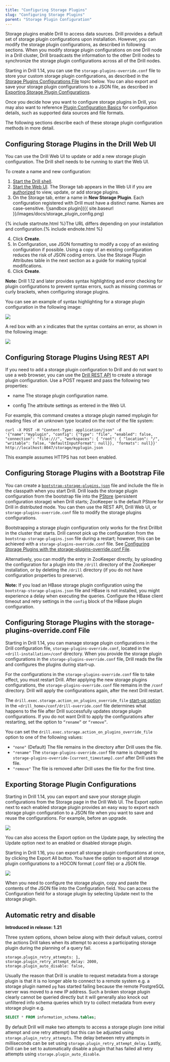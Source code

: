```yaml
---
title: "Configuring Storage Plugins"
slug: "Configuring Storage Plugins"
parent: "Storage Plugin Configuration"
---
```


Storage plugins enable Drill to access data sources. Drill provides a default set of storage plugin configurations upon installation. However, you can modify the storage plugin configurations, as  described in following sections. When you modify storage plugin configurations on one Drill node in a Drill cluster, Drill broadcasts the information to the other Drill nodes to synchronize the storage plugin configurations across all of the Drill nodes.

Starting in Drill 1.14, you can use the `storage-plugins-override.conf` file to store your custom storage plugin configurations, as described in the [Storage Plugins Configurations File]({{site.baseurl}}/docs/configuring-storage-plugins/#configuring-storage-plugins-with-the-storage-plugins-override.conf-file) topic below. You can also export and save your storage plugin configurations to a JSON file, as described in [Exporting Storage Plugin Configurations]({{site.baseurl}}/docs/configuring-storage-plugins/#exporting-storage-plugin-configurations).

Once you decide how you want to configure storage plugins in Drill, you may also want to reference [Plugin Configuration Basics]({{site.baseurl}}/docs/plugin-configuration-basics/) for configuration details, such as supported data sources and file formats.

The following sections describe each of these storage plugin configuration methods in more detail.

## Configuring Storage Plugins in the Drill Web UI

You can use the Drill Web UI to update or add a new storage plugin configuration. The Drill shell needs to be running to start the Web UI.

To create a name and new configuration:

1. [Start the Drill shell]({{site.baseurl}}/docs/starting-drill-on-linux-and-mac-os-x/).
2. [Start the Web UI]({{site.baseurl}}/docs/starting-the-web-ui/). The Storage tab appears in the Web UI if you are [authorized]({{site.baseurl}}/docs/configuring-web-ui-and-rest-api-security/) to view, update, or add storage plugins.
3. On the Storage tab, enter a name in **New Storage Plugin**.
   Each configuration registered with Drill must have a distinct
name. Names are case-sensitive.
     ![sandbox plugin]({{ site.baseurl }}/images/docs/storage_plugin_config.png)

{% include startnote.html %}The URL differs depending on your installation and configuration.{% include endnote.html %}

4. Click **Create**.
5. In Configuration, use JSON formatting to modify a copy of an existing configuration if possible.
   Using a copy of an existing configuration reduces the risk of JSON coding errors. Use the Storage Plugin Attributes table in the next section as a guide for making typical modifications.
6. Click **Create**.

**Note:** Drill 1.12 and later provides syntax highlighting and error checking for plugin configurations to prevent syntax errors, such as missing commas or curly brackets, when configuring storage plugins.

You can see an example of syntax highlighting for a storage plugin configuration in the following image:

![](https://i.imgur.com/LdiQC7E.png)

A red box with an x indicates that the syntax contains an error, as shown in the following image:

![](https://i.imgur.com/cFDCH0v.png)



## Configuring Storage Plugins Using REST API

If you need to add a storage plugin configuration to Drill and do not want to use a web browser, you can use the [Drill REST API]({{site.baseurl}}/docs/rest-api/#get-status-threads) to create a storage plugin configuration. Use a POST request and pass the following two properties:

* name
  The storage plugin configuration name.

* config
  The attribute settings as entered in the Web UI.

For example, this command creates a storage plugin named myplugin for reading files of an unknown type located on the root of the file system:

    curl -X POST -H "Content-Type: application/json" -d '{"name":"myplugin", "config": {"type": "file", "enabled": false, "connection": "file:///", "workspaces": { "root": { "location": "/", "writable": false, "defaultInputFormat": null}}, "formats": null}}' http://localhost:8047/storage/myplugin.json

This example assumes HTTPS has not been enabled.

## Configuring Storage Plugins with a Bootstrap File

You can create a [``bootstrap-storage-plugins.json``](https://github.com/apache/drill/blob/master/contrib/storage-hbase/src/main/resources/bootstrap-storage-plugins.json) file and include the file in the classpath when you start Drill. Drill loads the storage plugin configuration from the bootstrap file into the [PStore]({{site.baseurl}}/docs/persistent-configuration-storage/) (persistent configuration storage) when Drill starts; ZooKeeper is the default PStore for Drill in distributed mode. You can then use the REST API, Drill Web UI, or `storage-plugins-override.conf` file to modify the storage plugins configurations.

Bootstrapping a storage plugin configuration only works for the first Drillbit in the cluster that starts. Drill cannot pick up the configuration from the `bootstrap-storage-plugins.json` file during a restart; however, this can be achieved with a `storage-plugins-override.conf` file. See [Configuring Storage Plugins with the storage-plugins-override.conf File]({{site.baseurl}}/docs/configuring-storage-plugins/#configuring-storage-plugins-with-the-storage-plugins-override.conf-file).

Alternatively, you can modify the entry in ZooKeeper directly, by uploading the configuration for a plugin into the `/drill` directory of the ZooKeeper installation, or by deleting the `/drill` directory (if you do not have configuration properties to preserve).

**Note:** If you load an HBase storage plugin configuration using the `bootstrap-storage-plugins.json` file and HBase is not installed, you might experience a delay when executing the queries. Configure the HBase client timeout and retry settings in the `config` block of the HBase plugin configuration.

## Configuring Storage Plugins with the storage-plugins-override.conf File

Starting in Drill 1.14, you can manage storage plugin configurations in the Drill configuration file, `storage-plugins-override.conf`, located in the `<drill-installation>/conf` directory. When you provide the storage plugin configurations in the `storage-plugins-override.conf` file, Drill reads the file and configures the plugins during start-up.

For the configurations in the `storage-plugins-override.conf` file to take effect, you must restart Drill. After applying the new storage plugins configurations, the `storage-plugins-override.conf` file remains in the `/conf` directory. Drill will apply the configurations again, after the next Drill restart.

The `drill.exec.storage.action_on_plugins_override_file` [start-up option]({{site.baseurl}}/docs/start-up-options/#configuring-start-up-options) in the `<drill_home>/conf/drill-override.conf` file determines what happens to the file after Drill successfully updates storage plugin configurations. If you do not want Drill to apply the configurations after restarting, set the option to `“rename”` or `“remove”`.

You can set the `drill.exec.storage.action_on_plugins_override_file` option to one of the following values:

- `"none"`
(Default) The file remains in the directory after Drill uses the file.
- `"rename"`
The `storage-plugins-override.conf` file name is changed to `storage-plugins-override-[current_timestamp].conf` after Drill uses the file.
- `"remove"`
The file is removed after Drill uses the file for the first time.

## Exporting Storage Plugin Configurations

Starting in Drill 1.14, you can export and save your storage plugin configurations from the Storage page in the Drill Web UI. The Export option next to each enabled storage plugin provides an easy way to export each storage plugin configuration to a JSON file when you want to save and reuse the configurations. For example, before an upgrade.

![](https://i.imgur.com/MnLY75q.png)

You can also access the Export option on the Update page, by selecting the Update option next to an enabled or disabled storage plugin.

Starting in Drill 1.16, you can export all storage plugin configurations at once, by clicking the Export All button. You have the option to export all storage plugin configurations to a HOCON format (.conf file) or a JSON file.

![](https://i.imgur.com/91ubjpb.png)

When you need to configure the storage plugin, copy and paste the contents of the JSON file into the Configuration field. You can access the Configuration field for a storage plugin by selecting Update next to the storage plugin.

## Automatic retry and disable

**Introduced in release: 1.21**

Three system options, shown below along with their default values, control the actions Drill takes when its attempt to access a participating storage plugin during the planning of a query fail.

```
storage.plugin_retry_attempts: 1,
storage.plugin_retry_attempt_delay: 2000,
storage.plugin_auto_disable: false,
```

Usually the reason that Drill is unable to request metadata from a storage plugin is that it is no longer able to connect to a remote system e.g. a storage plugin named `pg` has started failing because the remote PostgreSQL server was moved to a new IP address. Such a broken storage plugin clearly cannot be queried directly but it will generally also knock out unfiltered info schema queries which try to collect metadata from every storage plugin e.g.

```sql
SELECT * FROM information_schema.tables;
```

By default Drill will make two attempts to access a storage plugin (one initial attempt and one retry attempt) but this can be adjusted using `storage.plugin_retry_attempts`. The delay between retry attempts in milliseconds can be set using `storage.plugin_retry_attempt_delay`. Lastly, Drill can be set to automatically disable a plugin that has failed all retry attempts using `storage.plugin_auto_disable`.
